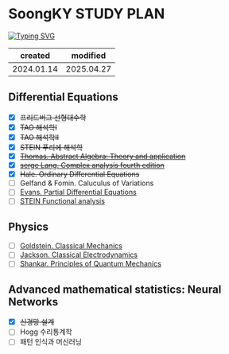 # SoongKY STUDY PLAN
[![Typing SVG](https://readme-typing-svg.demolab.com?font=Tinos&pause=1000&width=435&lines=Soongsil+Unv.+Physics)](https://git.io/typing-svg)

| created    | modified   |
|------------|------------|
| 2024.01.14 | 2025.04.27 |

##  Differential Equations
- [x] ~~프리드버그 선형대수학~~
- [x] ~~TAO 해석학Ⅰ~~
- [x] ~~TAO 해석학Ⅱ~~
- [x] ~~STEIN 푸리에 해석학~~
- [x] ~~[Thomas. Abstract Algebra: Theory and application](http://abstract.pugetsound.edu/download.html)~~
- [x] ~~[serge Lang. Complex analysis fourth edition](https://www.amazon.com/Complex-Analysis-Graduate-Texts-Mathematics/dp/0387978860)~~
- [x] ~~Hale. Ordinary Differential Equations~~
- [ ] Gelfand & Fomin. Caluculus of Variations
- [ ] [Evans. Partial Differential Equations](http://home.ustc.edu.cn/~wclw8181/wffc.files/Partial%20Differential%20Equations.Evans.pdf)
- [ ] [STEIN Functional analysis](https://bpb-us-w2.wpmucdn.com/u.osu.edu/dist/0/26656/files/2023/10/STEIN-Shakarchi-Stein-Functional-Analysis_-Introduction-to-Further-Topics-in-Analysis-Princeton-Lectures-in-Analysis-Princeton-University-Press-2011.pdf)
## Physics
- [ ] [Goldstein. Classical Mechanics](https://www.math.toronto.edu/khesin/biblio/GoldsteinPooleSafkoClassicalMechanics.pdf)
- [ ] [Jackson. Classical Electrodynamics](https://www.amazon.com/Classical-Electrodynamics-Third-John-Jackson/dp/047130932X)
- [ ] [Shankar. Principles of Quantum Mechanics](https://product.kyobobook.co.kr/detail/S000002413454)
## Advanced mathematical statistics: Neural Networks
- [x] ~~신경망 설계~~
- [ ] Hogg 수리통계학
- [ ] 패턴 인식과 머신러닝
